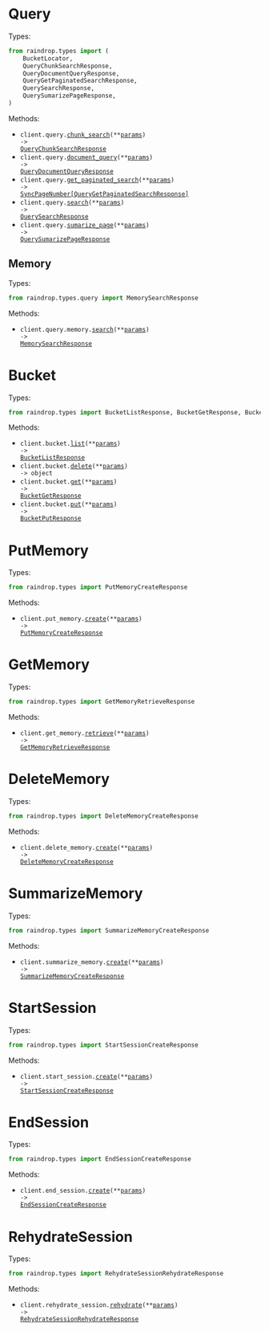 # Query

Types:

```python
from raindrop.types import (
    BucketLocator,
    QueryChunkSearchResponse,
    QueryDocumentQueryResponse,
    QueryGetPaginatedSearchResponse,
    QuerySearchResponse,
    QuerySumarizePageResponse,
)
```

Methods:

- <code title="post /v1/chunk_search">client.query.<a href="./src/raindrop/resources/query/query.py">chunk_search</a>(\*\*<a href="src/raindrop/types/query_chunk_search_params.py">params</a>) -> <a href="./src/raindrop/types/query_chunk_search_response.py">QueryChunkSearchResponse</a></code>
- <code title="post /v1/document_query">client.query.<a href="./src/raindrop/resources/query/query.py">document_query</a>(\*\*<a href="src/raindrop/types/query_document_query_params.py">params</a>) -> <a href="./src/raindrop/types/query_document_query_response.py">QueryDocumentQueryResponse</a></code>
- <code title="post /v1/search_get_page">client.query.<a href="./src/raindrop/resources/query/query.py">get_paginated_search</a>(\*\*<a href="src/raindrop/types/query_get_paginated_search_params.py">params</a>) -> <a href="./src/raindrop/types/query_get_paginated_search_response.py">SyncPageNumber[QueryGetPaginatedSearchResponse]</a></code>
- <code title="post /v1/search">client.query.<a href="./src/raindrop/resources/query/query.py">search</a>(\*\*<a href="src/raindrop/types/query_search_params.py">params</a>) -> <a href="./src/raindrop/types/query_search_response.py">QuerySearchResponse</a></code>
- <code title="post /v1/summarize_page">client.query.<a href="./src/raindrop/resources/query/query.py">sumarize_page</a>(\*\*<a href="src/raindrop/types/query_sumarize_page_params.py">params</a>) -> <a href="./src/raindrop/types/query_sumarize_page_response.py">QuerySumarizePageResponse</a></code>

## Memory

Types:

```python
from raindrop.types.query import MemorySearchResponse
```

Methods:

- <code title="post /v1/search_memory">client.query.memory.<a href="./src/raindrop/resources/query/memory.py">search</a>(\*\*<a href="src/raindrop/types/query/memory_search_params.py">params</a>) -> <a href="./src/raindrop/types/query/memory_search_response.py">MemorySearchResponse</a></code>

# Bucket

Types:

```python
from raindrop.types import BucketListResponse, BucketGetResponse, BucketPutResponse
```

Methods:

- <code title="post /v1/list_objects">client.bucket.<a href="./src/raindrop/resources/bucket.py">list</a>(\*\*<a href="src/raindrop/types/bucket_list_params.py">params</a>) -> <a href="./src/raindrop/types/bucket_list_response.py">BucketListResponse</a></code>
- <code title="post /v1/delete_object">client.bucket.<a href="./src/raindrop/resources/bucket.py">delete</a>(\*\*<a href="src/raindrop/types/bucket_delete_params.py">params</a>) -> object</code>
- <code title="post /v1/get_object">client.bucket.<a href="./src/raindrop/resources/bucket.py">get</a>(\*\*<a href="src/raindrop/types/bucket_get_params.py">params</a>) -> <a href="./src/raindrop/types/bucket_get_response.py">BucketGetResponse</a></code>
- <code title="post /v1/put_object">client.bucket.<a href="./src/raindrop/resources/bucket.py">put</a>(\*\*<a href="src/raindrop/types/bucket_put_params.py">params</a>) -> <a href="./src/raindrop/types/bucket_put_response.py">BucketPutResponse</a></code>

# PutMemory

Types:

```python
from raindrop.types import PutMemoryCreateResponse
```

Methods:

- <code title="post /v1/put_memory">client.put_memory.<a href="./src/raindrop/resources/put_memory.py">create</a>(\*\*<a href="src/raindrop/types/put_memory_create_params.py">params</a>) -> <a href="./src/raindrop/types/put_memory_create_response.py">PutMemoryCreateResponse</a></code>

# GetMemory

Types:

```python
from raindrop.types import GetMemoryRetrieveResponse
```

Methods:

- <code title="post /v1/get_memory">client.get_memory.<a href="./src/raindrop/resources/get_memory.py">retrieve</a>(\*\*<a href="src/raindrop/types/get_memory_retrieve_params.py">params</a>) -> <a href="./src/raindrop/types/get_memory_retrieve_response.py">GetMemoryRetrieveResponse</a></code>

# DeleteMemory

Types:

```python
from raindrop.types import DeleteMemoryCreateResponse
```

Methods:

- <code title="post /v1/delete_memory">client.delete_memory.<a href="./src/raindrop/resources/delete_memory.py">create</a>(\*\*<a href="src/raindrop/types/delete_memory_create_params.py">params</a>) -> <a href="./src/raindrop/types/delete_memory_create_response.py">DeleteMemoryCreateResponse</a></code>

# SummarizeMemory

Types:

```python
from raindrop.types import SummarizeMemoryCreateResponse
```

Methods:

- <code title="post /v1/summarize_memory">client.summarize_memory.<a href="./src/raindrop/resources/summarize_memory.py">create</a>(\*\*<a href="src/raindrop/types/summarize_memory_create_params.py">params</a>) -> <a href="./src/raindrop/types/summarize_memory_create_response.py">SummarizeMemoryCreateResponse</a></code>

# StartSession

Types:

```python
from raindrop.types import StartSessionCreateResponse
```

Methods:

- <code title="post /v1/start_session">client.start_session.<a href="./src/raindrop/resources/start_session.py">create</a>(\*\*<a href="src/raindrop/types/start_session_create_params.py">params</a>) -> <a href="./src/raindrop/types/start_session_create_response.py">StartSessionCreateResponse</a></code>

# EndSession

Types:

```python
from raindrop.types import EndSessionCreateResponse
```

Methods:

- <code title="post /v1/end_session">client.end_session.<a href="./src/raindrop/resources/end_session.py">create</a>(\*\*<a href="src/raindrop/types/end_session_create_params.py">params</a>) -> <a href="./src/raindrop/types/end_session_create_response.py">EndSessionCreateResponse</a></code>

# RehydrateSession

Types:

```python
from raindrop.types import RehydrateSessionRehydrateResponse
```

Methods:

- <code title="post /v1/rehydrate_session">client.rehydrate_session.<a href="./src/raindrop/resources/rehydrate_session.py">rehydrate</a>(\*\*<a href="src/raindrop/types/rehydrate_session_rehydrate_params.py">params</a>) -> <a href="./src/raindrop/types/rehydrate_session_rehydrate_response.py">RehydrateSessionRehydrateResponse</a></code>
